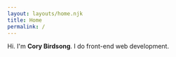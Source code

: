 ```yaml
---
layout: layouts/home.njk
title: Home
permalink: /
---
```


Hi. I'm **Cory Birdsong**. I do front-end web development.